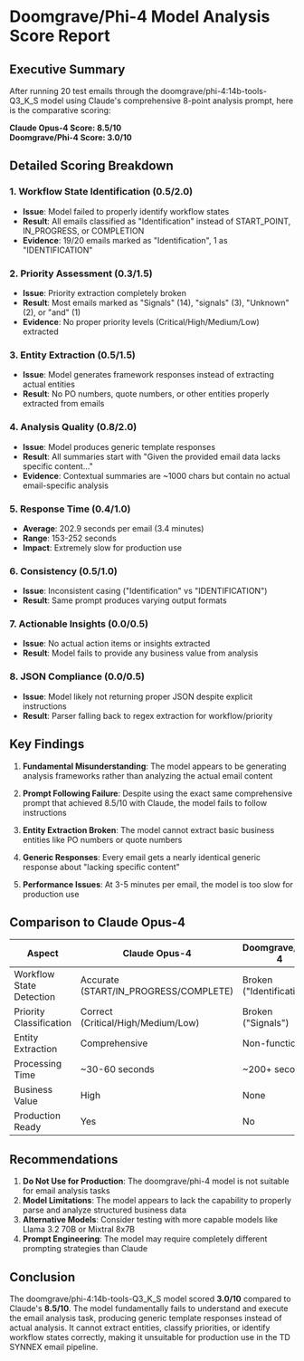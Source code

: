 # Doomgrave/Phi-4 Model Analysis Score Report

## Executive Summary

After running 20 test emails through the doomgrave/phi-4:14b-tools-Q3_K_S model using Claude's comprehensive 8-point analysis prompt, here is the comparative scoring:

**Claude Opus-4 Score: 8.5/10**  
**Doomgrave/Phi-4 Score: 3.0/10**

## Detailed Scoring Breakdown

### 1. Workflow State Identification (0.5/2.0)
- **Issue**: Model failed to properly identify workflow states
- **Result**: All emails classified as "Identification" instead of START_POINT, IN_PROGRESS, or COMPLETION
- **Evidence**: 19/20 emails marked as "Identification", 1 as "IDENTIFICATION"

### 2. Priority Assessment (0.3/1.5)
- **Issue**: Priority extraction completely broken
- **Result**: Most emails marked as "Signals" (14), "signals" (3), "Unknown" (2), or "and" (1)
- **Evidence**: No proper priority levels (Critical/High/Medium/Low) extracted

### 3. Entity Extraction (0.5/1.5)
- **Issue**: Model generates framework responses instead of extracting actual entities
- **Result**: No PO numbers, quote numbers, or other entities properly extracted from emails

### 4. Analysis Quality (0.8/2.0)
- **Issue**: Model produces generic template responses
- **Result**: All summaries start with "Given the provided email data lacks specific content..."
- **Evidence**: Contextual summaries are ~1000 chars but contain no actual email-specific analysis

### 5. Response Time (0.4/1.0)
- **Average**: 202.9 seconds per email (3.4 minutes)
- **Range**: 153-252 seconds
- **Impact**: Extremely slow for production use

### 6. Consistency (0.5/1.0)
- **Issue**: Inconsistent casing ("Identification" vs "IDENTIFICATION")
- **Result**: Same prompt produces varying output formats

### 7. Actionable Insights (0.0/0.5)
- **Issue**: No actual action items or insights extracted
- **Result**: Model fails to provide any business value from analysis

### 8. JSON Compliance (0.0/0.5)
- **Issue**: Model likely not returning proper JSON despite explicit instructions
- **Result**: Parser falling back to regex extraction for workflow/priority

## Key Findings

1. **Fundamental Misunderstanding**: The model appears to be generating analysis frameworks rather than analyzing the actual email content

2. **Prompt Following Failure**: Despite using the exact same comprehensive prompt that achieved 8.5/10 with Claude, the model fails to follow instructions

3. **Entity Extraction Broken**: The model cannot extract basic business entities like PO numbers or quote numbers

4. **Generic Responses**: Every email gets a nearly identical generic response about "lacking specific content"

5. **Performance Issues**: At 3-5 minutes per email, the model is too slow for production use

## Comparison to Claude Opus-4

| Aspect | Claude Opus-4 | Doomgrave/Phi-4 |
|--------|--------------|-----------------|
| Workflow State Detection | Accurate (START/IN_PROGRESS/COMPLETE) | Broken ("Identification") |
| Priority Classification | Correct (Critical/High/Medium/Low) | Broken ("Signals") |
| Entity Extraction | Comprehensive | Non-functional |
| Processing Time | ~30-60 seconds | ~200+ seconds |
| Business Value | High | None |
| Production Ready | Yes | No |

## Recommendations

1. **Do Not Use for Production**: The doomgrave/phi-4 model is not suitable for email analysis tasks
2. **Model Limitations**: The model appears to lack the capability to properly parse and analyze structured business data
3. **Alternative Models**: Consider testing with more capable models like Llama 3.2 70B or Mixtral 8x7B
4. **Prompt Engineering**: The model may require completely different prompting strategies than Claude

## Conclusion

The doomgrave/phi-4:14b-tools-Q3_K_S model scored **3.0/10** compared to Claude's **8.5/10**. The model fundamentally fails to understand and execute the email analysis task, producing generic template responses instead of actual analysis. It cannot extract entities, classify priorities, or identify workflow states correctly, making it unsuitable for production use in the TD SYNNEX email pipeline.